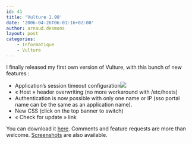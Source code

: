 ```yaml
---
id: 41
title: 'Vulture 1.90'
date: '2006-04-26T06:01:16+02:00'
author: arnaud.desmons
layout: post
categories:
    - Informatique
    - Vulture
---
```


I finally released my first own version of Vulture, with this bunch of new features :

- Application’s session timeout configuration![](/img/dilber.png)
- « Host » header overwriting (no more workaround with /etc/hosts)
- Authentication is now possible with only one name or IP (sso portal name can be the same as an application name).
- New CSS (click on the top banner to switch)
- « Check for update » link

You can download it [here](http://arnaud.desmons.free.fr/wordpress/?page_id=25). Comments and feature requests are more than welcome. [Screenshots](http://arnaud.desmons.free.fr/wordpress/?page_id=26) are also available.